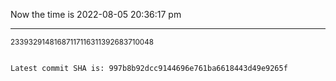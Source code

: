 Now the time is 2022-08-05 20:36:17 pm

---

<small>23393291481687117116311392683710048</small>

```txt

Latest commit SHA is: 997b8b92dcc9144696e761ba6618443d49e9265f
```

